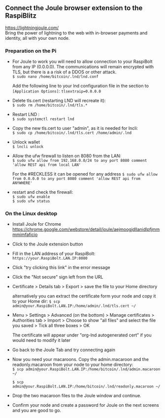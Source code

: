 ## Connect the Joule browser extension to the RaspiBlitz

https://lightningjoule.com/  
Bring the power of lightning to the web with in-browser payments and identity, all with your own node. 


### Preparation on the Pi

* For Joule to work you will need to allow connection to your RaspiBolt from any IP (0.0.0.0). The communications will remain encrypted with TLS, but there is a a risk of a DDOS or other attack.  
    `$ sudo nano /home/bitcoin/.lnd/lnd.conf`  

    Add the following line to your lnd configuration file in the section to `[Application Options]`:
  ```tlsextraip=0.0.0.0```
* Delete tls.cert (restarting LND will recreate it):  
    `$ sudo rm /home/bitcoin/.lnd/tls.*`

* Restart LND :  
  `$ sudo systemctl restart lnd`  
  
* Copy the new tls.cert to user "admin", as it is needed for lncli:  
    `$ sudo cp /home/bitcoin/.lnd/tls.cert /home/admin/.lnd`

* Unlock wallet  
  `$ lncli unlock` 

* Allow the ufw firewall to listen on 8080 from the LAN:  
  `$ sudo ufw allow from 192.168.0.0/24 to any port 8080 comment 'allow REST api from local LAN'`
  
  For the #RECKLESS it can be opened for any address
  `$ sudo ufw allow from 0.0.0.0 to any port 8080 comment 'allow REST api from ANYWHERE'`

 * restart and check the firewall:  
  `$ sudo ufw enable`  
  `$ sudo ufw status`


### On the Linux desktop

* Install Joule for Chrome  
    https://chrome.google.com/webstore/detail/joule/aejmoogjdllanidlpfjmmmmimfaficio

* Click to the Joule extension button

* Fill in the LAN address of your RaspiBolt:  
    `https://your.RaspiBolt.LAN.IP:8080`

* Click "try clicking this link" in the error message

* Click the "Not secure" sign left from the URL

* Certificate > Details tab > Export > save the file to your Home directory

    alternatively you can extract the certificate form your node and copy it to your Home dir:
  `$ scp admin@your.RaspiBolt.LAN.IP:/home/admin/.lnd/tls.cert ~/` 

* Menu > Settings > Advanced (on the bottom) > Manage certificates > Authorities tab > Import > Choose to show "all files" and select the file you saved > Tick all three boxes > OK

    The certificate will appear under "org-lnd autogenerated cert" if you would need to modify it later

* Go back to the Joule Tab and try connecting again

* Now you need your macaroons. Copy the admin.macaroon and the readonly.macaroon from your node to your home directory:  
   `$ scp admin@your.RaspiBolt.LAN.IP:/home/bitcoin/.lnd/admin.macaroon ~/`

   `$ scp admin@your.RaspiBolt.LAN.IP:/home/bitcoin/.lnd/readonly.macaroon ~/`
 
* Drop the two macaroon files to the Joule window and continue.

* Confirm your node and create a password for Joule on the next screens and you are good to go. 